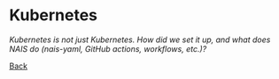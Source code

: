 # Kubernetes

_Kubernetes is not just Kubernetes. How did we set it up, and what does NAIS do (nais-yaml, GitHub actions, workflows, etc.)?_


[Back](../README.md)
